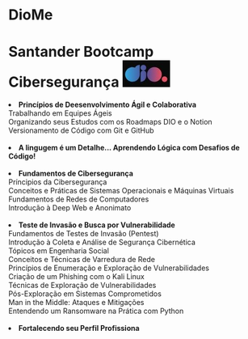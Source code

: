 # DioMe

<div>
<h1> Santander Bootcamp Cibersegurança   <img src="assets/DioMe.jpg">  </h1>
</div>

<div>
<li> <b> Princípios de Deesenvolvimento Ágil e Colaborativa </b> </li>
Trabalhando em Equipes Ágeis</br>
Organizando seus Estudos com os Roadmaps DIO e o Notion </br>
Versionamento de Código com Git e GitHub </br>
</br>

<li><b> A lingugem é um Detalhe... Aprendendo Lógica com Desafios de Código! </b> </li>
</br>

<li> <b>Fundamentos de Cibersegurança </b> </li>
Príncipios da Cibersegurança </br>
Conceitos e Práticas de Sistemas Operacionais e Máquinas Virtuais </br>
Fundamentos de Redes de Computadores </br>
Introdução à Deep Web e Anonimato </br>
</br>

<li><b> Teste de Invasão e Busca por Vulnerabilidade </b> </li>
Fundamentos de Testes de Invasão (Pentest) </br>
Introdução à Coleta e Análise de Segurança Cibernética </br>
Tópicos em Engenharia Social </br>
Conceitos e Técnicas de Varredura de Rede </br>
Princípios de Enumeração e Exploração de Vulnerabilidades </br>
Criação de um Phishing com o Kali Linux </br>
Técnicas de Exploração de Vulnerabilidades </br>
Pós-Exploração em Sistemas Comprometidos </br>
Man in the Middle: Ataques e Mitigações </br>
Entendendo um Ransomware na Prática com Python </br>
</br>

<li><b> Fortalecendo seu Perfil Profissiona </b></li>
</div>